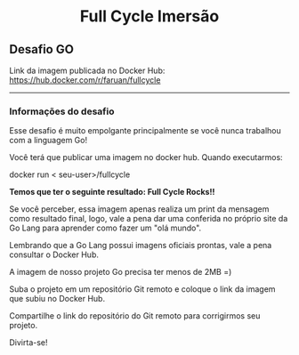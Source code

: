 # <center>**Full Cycle Imersão**</center>

## **Desafio GO**

Link da imagem publicada no Docker Hub: https://hub.docker.com/r/faruan/fullcycle

---

### **Informações do desafio**

Esse desafio é muito empolgante principalmente se você nunca trabalhou com a linguagem Go!


Você terá que publicar uma imagem no docker hub. Quando executarmos:


docker run < seu-user>/fullcycle


**Temos que ter o seguinte resultado: Full Cycle Rocks!!**


Se você perceber, essa imagem apenas realiza um print da mensagem como resultado final, logo,
vale a pena dar uma conferida no próprio site da Go Lang para aprender como fazer um "olá mundo".


Lembrando que a Go Lang possui imagens oficiais prontas, vale a pena consultar o Docker Hub.

A imagem de nosso projeto Go precisa ter menos de 2MB =)


Suba o projeto em um repositório Git remoto e coloque o link da imagem que subiu no Docker Hub.


Compartilhe o link do repositório do Git remoto para corrigirmos seu projeto.


Divirta-se!